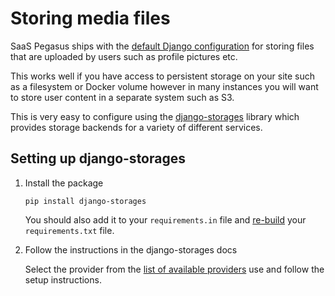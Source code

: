 # Storing media files

SaaS Pegasus ships with the [default Django configuration][default] for storing files that are uploaded by users
such as profile pictures etc.

[default]: https://docs.djangoproject.com/en/4.1/topics/files/

This works well if you have access to persistent storage on your site such as a filesystem or
Docker volume however in many instances you will want to store user content in a separate system
such as S3.

This is very easy to configure using the [django-storages][django-storages] library which provides
storage backends for a variety of different services.

[django-storages]: https://django-storages.readthedocs.io/en/latest/index.html

## Setting up django-storages

1. Install the package

    ```
    pip install django-storages
    ```
   
    You should also add it to your `requirements.in` file and [re-build](customizations.md#python-packages) your `requirements.txt` file.

2. Follow the instructions in the django-storages docs

   Select the provider from the [list of available providers][providers] use and follow the setup instructions.

[providers]: https://django-storages.readthedocs.io/en/latest/index.html
